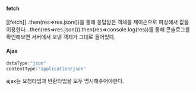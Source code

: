 #### fetch
[[fetch]]
.then(res=>res.json())을 통해 응답받은 객체를 제이슨으로 파싱해서 값을 이용한다.
.then(res=>res.json()).then(res=>console.log(res))를 통해 콘솔로그를 확인해보면
서버에서 보낸 객체가 그대로 들어있다.

#### Ajax
```javascript
dataType:"json"
contentType:"application/json"
```
ajax는 요청타입과 반환타입을 모두 명시해주어야한다.
